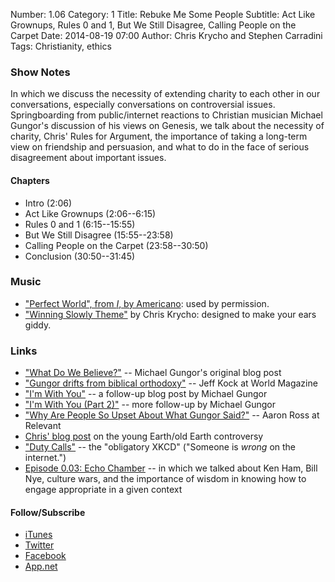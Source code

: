 Number: 1.06
Category: 1
Title: Rebuke Me Some People
Subtitle: Act Like Grownups, Rules 0 and 1, But We Still Disagree, Calling People on the Carpet
Date: 2014-08-19 07:00
Author: Chris Krycho and Stephen Carradini
Tags: Christianity, ethics

### Show Notes

In which we discuss the necessity of extending charity to each other in our conversations, especially conversations on controversial issues. Springboarding from public/internet reactions to Christian musician Michael Gungor's discussion of his views on Genesis, we talk about the necessity of charity, Chris' Rules for Argument, the importance of taking a long-term view on friendship and persuasion, and what to do in the face of serious disagreement about important issues.

#### Chapters

 - Intro (2:06)
- Act Like Grownups (2:06--6:15)
- Rules 0 and 1 (6:15--15:55)
- But We Still Disagree (15:55--23:58)
- Calling People on the Carpet (23:58--30:50)
- Conclusion (30:50--31:45)

### Music

- ["Perfect World", from _I_, by Americano][1]: used by permission.
- ["Winning Slowly Theme"][2] by Chris Krycho: designed to make your ears giddy.

### Links

- ["What Do We Believe?"][3] -- Michael Gungor's original blog post
- ["Gungor drifts from biblical orthodoxy"][4] -- Jeff Kock at World Magazine
- ["I'm With You"][5] -- a follow-up blog post by Michael Gungor
- ["I'm With You (Part 2)"][6] -- more follow-up by Michael Gungor
- ["Why Are People So Upset About What Gungor Said?"][7] -- Aaron Ross at Relevant
- [Chris' blog post][8] on the young Earth/old Earth controversy
- ["Duty Calls"][9] -- the "obligatory XKCD" ("Someone is *wrong* on the internet.")
- [Episode 0.03: Echo Chamber][10] -- in which we talked about Ken Ham, Bill Nye, culture wars, and the importance of wisdom in knowing how to engage appropriate in a given context

#### Follow/Subscribe

- [iTunes][11]
- [Twitter][12]
- [Facebook][13]
- [App.net][14]

[1]:	http://americo.bandcamp.com "Listen or download on BandCamp"
[2]:	https://soundcloud.com/chriskrycho/winning-slowly
[3]:	http://gungormusic.com/2014/02/what-do-we-believe/
[4]:	http://www.worldmag.com/2014/08/gungor_drifts_from_biblical_orthodoxy
[5]:	http://gungormusic.com/2014/08/im-with-you/
[6]:	http://gungormusic.com/2014/08/im-with-you-part-2/
[7]:	http://www.relevantmagazine.com/current/why-are-people-so-upset-about-what-gungor-said
[8]:	http://www.chriskrycho.com/2014/earth-age-inerrancy.html
[9]:	https://xkcd.com/386/
[10]:	http://www.winningslowly.org/2014/02/echo-chamber/
[11]:	https://itunes.apple.com/us/podcast/winning-slowly/id807603957?mt=2
[12]:	https://twitter.com/winningslowly
[13]:	https://www.facebook.com/winningslowlypodcast
[14]:	https://alpha.app.net/winningslowly